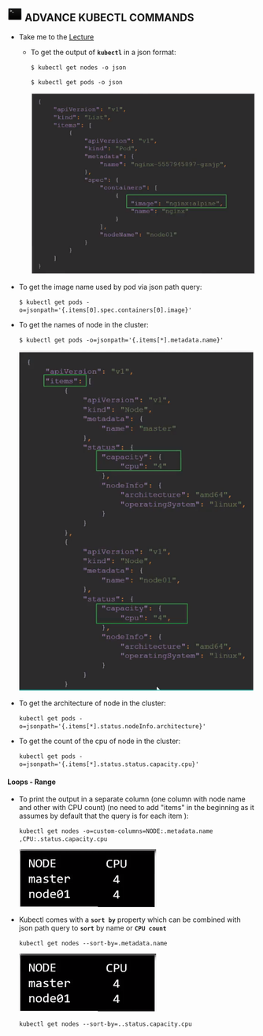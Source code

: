 ## <img src="https://github.com/ShivaniShah06/Kubernetes/raw/main/logos/Terminal.png" width="30"> ADVANCE KUBECTL COMMANDS

- Take me to the [Lecture](https://kodekloud.com/topic/advanced-kubectl-commands/)

  - To get the output of **`kubectl`** in a json format: 

    ```
    $ kubectl get nodes -o json
    ```

    ```
    $ kubectl get pods -o json 
    ```
    ![alt text](json1.png)

 - To get the image name used by pod via json path query:

    ```
    $ kubectl get pods -o=jsonpath='{.items[0].spec.containers[0].image}'
    ```

  - To get the names of node in the cluster:

    ```
    $ kubectl get pods -o=jsonpath='{.items[*].metadata.name}'
    ```

    ![alt text](json2.png)

 - To get the architecture of node in the cluster:

    ```
    kubectl get pods -o=jsonpath='{.items[*].status.nodeInfo.architecture}'
    ```

  - To get the count of the cpu of node in the cluster:

    ```
    kubectl get pods -o=jsonpath='{.items[*].status.status.capacity.cpu}'
    ```

  #### Loops - Range

  - To print the output in a separate column (one column with node name and other with CPU count) (no need to add "items" in the beginning as it assumes by default that the query is for each item  ):

    ```
    kubectl get nodes -o=custom-columns=NODE:.metadata.name ,CPU:.status.capacity.cpu
    ```
    ![alt text](json3.png)

- Kubectl comes with a **`sort by`** property which can be combined with json path query to **`sort`** by name or **`CPU count`**

    ```
    kubectl get nodes --sort-by=.metadata.name
    ```
    ![alt text](json4.png)

    ```
    kubectl get nodes --sort-by=..status.capacity.cpu
    ```